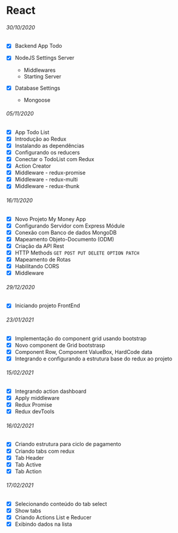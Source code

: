 # React

###### 30/10/2020

- [x] Backend App Todo
- [x] NodeJS Settings Server

  - Middlewares
  - Starting Server

- [x] Database Settings
  - Mongoose

###### 05/11/2020

- [x] App Todo List
- [x] Introdução ao Redux
- [x] Instalando as dependências
- [x] Configurando os reducers
- [x] Conectar o TodoList com Redux
- [x] Action Creator
- [x] Middleware - redux-promise
- [x] Middleware - redux-multi
- [x] Middleware - redux-thunk

###### 16/11/2020

- [x] Novo Projeto My Money App
- [x] Configurando Servidor com Express Módule
- [x] Conexão com Banco de dados MongoDB
- [x] Mapeamento Objeto-Documento (ODM)
- [x] Criação da API Rest
- [x] HTTP Methods `GET POST PUT DELETE OPTION PATCH`
- [x] Mapeamento de Rotas
- [x] Habilitando CORS
- [x] Middleware

###### 29/12/2020

- [x] Iniciando projeto FrontEnd

###### 23/01/2021

- [x] Implementação do component grid usando bootstrap
- [x] Novo component de Grid bootstrasp
- [x] Component Row, Component ValueBox, HardCode data
- [x] Integrando e configurando a estrutura base do redux ao projeto

###### 15/02/2021

- [x] Integrando action dashboard
- [x] Apply middleware
- [x] Redux Promise
- [x] Redux devTools

###### 16/02/2021

- [x] Criando estrutura para ciclo de pagamento
- [x] Criando tabs com redux
- [x] Tab Header
- [x] Tab Active
- [x] Tab Action

###### 17/02/2021

- [x] Selecionando conteúdo do tab select
- [x] Show tabs
- [x] Criando Actions List e Reducer
- [x] Exibindo dados na lista